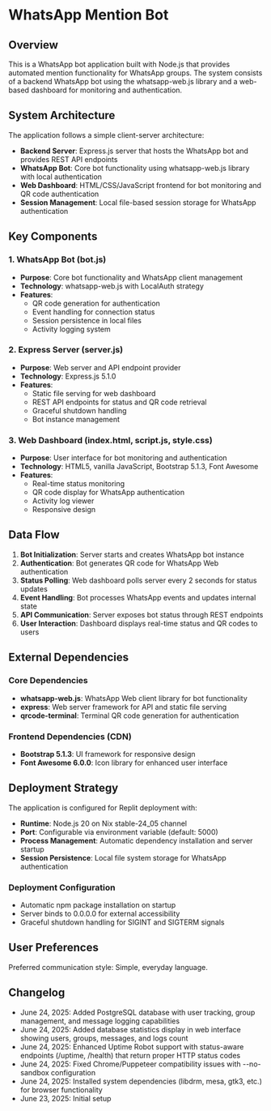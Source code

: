 # WhatsApp Mention Bot

## Overview

This is a WhatsApp bot application built with Node.js that provides automated mention functionality for WhatsApp groups. The system consists of a backend WhatsApp bot using the whatsapp-web.js library and a web-based dashboard for monitoring and authentication.

## System Architecture

The application follows a simple client-server architecture:

- **Backend Server**: Express.js server that hosts the WhatsApp bot and provides REST API endpoints
- **WhatsApp Bot**: Core bot functionality using whatsapp-web.js library with local authentication
- **Web Dashboard**: HTML/CSS/JavaScript frontend for bot monitoring and QR code authentication
- **Session Management**: Local file-based session storage for WhatsApp authentication

## Key Components

### 1. WhatsApp Bot (bot.js)
- **Purpose**: Core bot functionality and WhatsApp client management
- **Technology**: whatsapp-web.js with LocalAuth strategy
- **Features**:
  - QR code generation for authentication
  - Event handling for connection status
  - Session persistence in local files
  - Activity logging system

### 2. Express Server (server.js)
- **Purpose**: Web server and API endpoint provider
- **Technology**: Express.js 5.1.0
- **Features**:
  - Static file serving for web dashboard
  - REST API endpoints for status and QR code retrieval
  - Graceful shutdown handling
  - Bot instance management

### 3. Web Dashboard (index.html, script.js, style.css)
- **Purpose**: User interface for bot monitoring and authentication
- **Technology**: HTML5, vanilla JavaScript, Bootstrap 5.1.3, Font Awesome
- **Features**:
  - Real-time status monitoring
  - QR code display for WhatsApp authentication
  - Activity log viewer
  - Responsive design

## Data Flow

1. **Bot Initialization**: Server starts and creates WhatsApp bot instance
2. **Authentication**: Bot generates QR code for WhatsApp Web authentication
3. **Status Polling**: Web dashboard polls server every 2 seconds for status updates
4. **Event Handling**: Bot processes WhatsApp events and updates internal state
5. **API Communication**: Server exposes bot status through REST endpoints
6. **User Interaction**: Dashboard displays real-time status and QR codes to users

## External Dependencies

### Core Dependencies
- **whatsapp-web.js**: WhatsApp Web client library for bot functionality
- **express**: Web server framework for API and static file serving
- **qrcode-terminal**: Terminal QR code generation for authentication

### Frontend Dependencies (CDN)
- **Bootstrap 5.1.3**: UI framework for responsive design
- **Font Awesome 6.0.0**: Icon library for enhanced user interface

## Deployment Strategy

The application is configured for Replit deployment with:

- **Runtime**: Node.js 20 on Nix stable-24_05 channel
- **Port**: Configurable via environment variable (default: 5000)
- **Process Management**: Automatic dependency installation and server startup
- **Session Persistence**: Local file system storage for WhatsApp authentication

### Deployment Configuration
- Automatic npm package installation on startup
- Server binds to 0.0.0.0 for external accessibility
- Graceful shutdown handling for SIGINT and SIGTERM signals

## User Preferences

Preferred communication style: Simple, everyday language.

## Changelog

- June 24, 2025: Added PostgreSQL database with user tracking, group management, and message logging capabilities
- June 24, 2025: Added database statistics display in web interface showing users, groups, messages, and logs count
- June 24, 2025: Enhanced Uptime Robot support with status-aware endpoints (/uptime, /health) that return proper HTTP status codes
- June 24, 2025: Fixed Chrome/Puppeteer compatibility issues with --no-sandbox configuration
- June 24, 2025: Installed system dependencies (libdrm, mesa, gtk3, etc.) for browser functionality
- June 23, 2025: Initial setup
